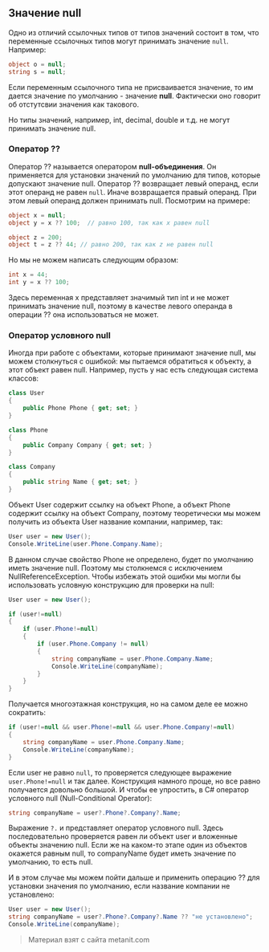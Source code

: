 ## Значение null

Одно из отличий ссылочных типов от типов значений состоит в том, что переменные ссылочных типов могут принимать значение `null`. Например:

```cs
object o = null;
string s = null;
```

Если переменным ссылочного типа не присваивается значение, то им дается значение по умолчанию - значение **null**. Фактически оно говорит об отстутсвии значения как такового.

Но типы значений, например, int, decimal, double и т.д. не могут принимать значение null.

### Оператор ??

Оператор ?? называется оператором **null-объединения**. Он применяется для установки значений по умолчанию для типов, которые допускают значение null. Оператор ?? возвращает левый операнд, если этот операнд не равен `null`. Иначе возвращается правый операнд. При этом левый операнд должен принимать null. Посмотрим на примере:

```cs
object x = null;
object y = x ?? 100;  // равно 100, так как x равен null

object z = 200;
object t = z ?? 44; // равно 200, так как z не равен null
```

Но мы не можем написать следующим образом:

```cs
int x = 44;
int y = x ?? 100;
```

Здесь переменная x представляет значимый тип int и не может принимать значение null, поэтому в качестве левого операнда в операции ?? она использоваться не может.

### Оператор условного null

Иногда при работе с объектами, которые принимают значение null, мы можем столкнуться с ошибкой: мы пытаемся обратиться к объекту, а этот объект равен null. Например, пусть у нас есть следующая система классов:

```cs
class User
{
    public Phone Phone { get; set; }
}

class Phone
{
    public Company Company { get; set; }
}

class Company
{
    public string Name { get; set; }
}
```

Объект User содержит ссылку на объект Phone, а объект Phone содержит ссылку на объект Company, поэтому теоретически мы можем получить из объекта User название компании, например, так:

```cs
User user = new User();
Console.WriteLine(user.Phone.Company.Name);
```

В данном случае свойство Phone не определено, будет по умолчанию иметь значение null. Поэтому мы столкнемся с исключением NullReferenceException. Чтобы избежать этой ошибки мы могли бы использовать условную конструкцию для проверки на null:

```cs
User user = new User();

if (user!=null)
{
    if (user.Phone!=null)
    {
        if (user.Phone.Company != null)
        {
            string companyName = user.Phone.Company.Name;
            Console.WriteLine(companyName);
        }
    }
}
```

Получается многоэтажная конструкция, но на самом деле ее можно сократить:

```cs
if (user!=null && user.Phone!=null && user.Phone.Company!=null)
{
    string companyName = user.Phone.Company.Name;
    Console.WriteLine(companyName);
}
```

Если user не равно `null`, то проверяется следующее выражение `user.Phone!=null` и так далее. Конструкция намного проще, но все равно получается довольно большой. И чтобы ее упростить, в C# оператор условного null (Null-Conditional Operator):

```cs
string companyName = user?.Phone?.Company?.Name;
```

Выражение `?.` и представляет оператор условного null. Здесь последовательно проверяется равен ли объект user и вложенные объекты значению null. Если же на каком-то этапе один из объектов окажется равным null, то companyName будет иметь значение по умолчанию, то есть null.

И в этом случае мы можем пойти дальше и применить операцию ?? для установки значения по умолчанию, если название компании не установлено:

```cs
User user = new User();
string companyName = user?.Phone?.Company?.Name ?? "не установлено";
Console.WriteLine(companyName);
```


> Материал взят с сайта metanit.com